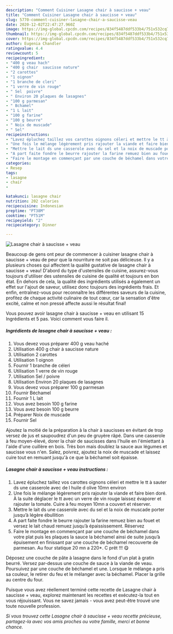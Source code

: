 ```yaml
---
description: "Comment Cuisiner Lasagne chair à saucisse + veau"
title: "Comment Cuisiner Lasagne chair à saucisse + veau"
slug: 5770-comment-cuisiner-lasagne-chair-a-saucisse-veau
date: 2020-12-02T22:47:27.960Z
image: https://img-global.cpcdn.com/recipes/834f5487ddf533b4/751x532cq70/lasagne-chair-a-saucisse-veau-photo-principale-de-la-recette.jpg
thumbnail: https://img-global.cpcdn.com/recipes/834f5487ddf533b4/751x532cq70/lasagne-chair-a-saucisse-veau-photo-principale-de-la-recette.jpg
cover: https://img-global.cpcdn.com/recipes/834f5487ddf533b4/751x532cq70/lasagne-chair-a-saucisse-veau-photo-principale-de-la-recette.jpg
author: Eugenia Chandler
ratingvalue: 4.4
reviewcount: 5
recipeingredient:
- "400 g veau hach"
- "400 g chair  saucisse nature"
- "2 carottes"
- "1 oignon"
- "1 branche de cleri"
- "1 verre de vin rouge"
- " Sel  poivre"
- " Environ 20 plaques de lasagnes"
- "100 g parmesan"
- " Bchamel"
- "1 L lait"
- "100 g farine"
- "100 g beurre"
- " Noix de muscade"
- " Sel"
recipeinstructions:
- "Lavez épluchez taillez vos carottes oignons céleri et mettre le tt à sauter ds une casserole avec de l huile d olive 10mn environ"
- "Une fois le mélange légèrement pris rajouter la viande et faire bien doré. À la suite déglacer le tt avec un verre de vin rouge laissez évaporer et rajouter la tomate. Cuire à feu moyen 10mn a couvert et réserver."
- "Mettre le lait ds une casserole avec du sel et la noix de muscade porter jusqu’à légère ébullition"
- "A part faite fondre le beurre rajouter la farine remuez bien au fouet et versez le lait chaud remuez jusqu’à épaississement. Réservez"
- "Faire le montage en commençant par une couche de béchamel dans votre plat puis les plaques la sauce la béchamel ainsi de suite jusqu’à épuisement en finissant par une couche de béchamel recouverte de parmesan. Au four statique 20 mn a 220*. C prêt !!! 😋"
categories:
- Resep
tags:
- lasagne
- chair
- 

katakunci: lasagne chair  
nutrition: 202 calories
recipecuisine: Indonesian
preptime: "PT38M"
cooktime: "PT51M"
recipeyield: "2"
recipecategory: Dinner

---
```



![Lasagne chair à saucisse + veau](https://img-global.cpcdn.com/recipes/834f5487ddf533b4/751x532cq70/lasagne-chair-a-saucisse-veau-photo-principale-de-la-recette.jpg)

Beaucoup de gens ont peur de commencer à cuisiner lasagne chair à saucisse + veau de peur que la nourriture ne soit pas délicieuse. Il y a plusieurs choses qui affectent la qualité gustative de lasagne chair à saucisse + veau! D'abord du type d'ustensiles de cuisine, assurez-vous toujours d'utiliser des ustensiles de cuisine de qualité et toujours en bon état. En dehors de cela, la qualité des ingrédients utilisés a également un effet sur l'ajout de saveur, utilisez donc toujours des ingrédients frais. Et enfin, entraînez-vous pour reconnaître les différentes saveurs de la cuisine, profitez de chaque activité culinaire de tout cœur, car la sensation d'être excité, calme et non pressé affecte aussi le résultat final!

<!--inarticleads1-->

Vous pouvez avoir lasagne chair à saucisse + veau en utilisant 15 Ingrédients et 5 pas. Voici comment vous faire il.

##### Ingrédients de lasagne chair à saucisse + veau :

1. Vous devez vous préparer 400 g veau haché
1. Utilisation 400 g chair à saucisse nature
1. Utilisation 2 carottes
1. Utilisation 1 oignon
1. Fournir 1 branche de céleri
1. Utilisation 1 verre de vin rouge
1. Utilisation  Sel / poivre
1. Utilisation  Environ 20 plaques de lasagnes
1. Vous devez vous préparer 100 g parmesan
1. Fournir  Béchamel
1. Fournir 1 L lait
1. Vous avez besoin 100 g farine
1. Vous avez besoin 100 g beurre
1. Préparer  Noix de muscade
1. Fournir  Sel


Ajoutez la moitié de la préparation à la chair à saucisses en évitant de trop versez de jus et saupoudrez d&#39;un peu de gruyère râpé. Dans une casserole à feu moyen-élevé, dorer la chair de saucisses dans l&#39;huile en l&#39;émiettant à l&#39;aide d&#39;une cuillère en bois. Très bon mais doublez la sauce aux légumes et saucisse vous n&#39;en. Salez, poivrez, ajoutez la noix de muscade et laissez cuire tout en remuant jusqu&#39;à ce que la béchamel soit épaisse. 

<!--inarticleads2-->

##### Lasagne chair à saucisse + veau instructions :

1. Lavez épluchez taillez vos carottes oignons céleri et mettre le tt à sauter ds une casserole avec de l huile d olive 10mn environ
1. Une fois le mélange légèrement pris rajouter la viande et faire bien doré. À la suite déglacer le tt avec un verre de vin rouge laissez évaporer et rajouter la tomate. Cuire à feu moyen 10mn a couvert et réserver.
1. Mettre le lait ds une casserole avec du sel et la noix de muscade porter jusqu’à légère ébullition
1. A part faite fondre le beurre rajouter la farine remuez bien au fouet et versez le lait chaud remuez jusqu’à épaississement. Réservez
1. Faire le montage en commençant par une couche de béchamel dans votre plat puis les plaques la sauce la béchamel ainsi de suite jusqu’à épuisement en finissant par une couche de béchamel recouverte de parmesan. Au four statique 20 mn a 220*. C prêt !!! 😋


Déposez une couche de pâte à lasagne dans le fond d&#39;un plat à gratin beurré. Versez par-dessus une couche de sauce à la viande de veau. Poursuivez par une couche de béchamel et une. Lorsque le mélange a pris sa couleur, le retirer du feu et le mélanger avec la béchamel. Placer la grille au centre du four. 

<!--inarticleads1-->

<p>
Puisque vous avez réellement terminé cette recette de Lasagne chair à saucisse + veau, explorez maintenant les recettes et exécutez-la tout en vous réjouissant. Vous ne savez jamais - vous avez peut-être trouvé une toute nouvelle profession.
</p>

<p>
<i>Si vous trouvez cette Lasagne chair à saucisse + veau recette précieuse, partagez-la avec vos amis proches ou votre famille, merci et bonne chance.</i>
</p>
